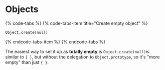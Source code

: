 # Objects

{% code-tabs %}
{% code-tabs-item title="Create empty object" %}
```text
Object.create(null)
```
{% endcode-tabs-item %}
{% endcode-tabs %}

The easiest way to set it up as **totally empty** is `Object.create(null)`is similar to `{ }`, but without the delegation to `Object.prototype`, so it's "more empty" than just `{ }`.

